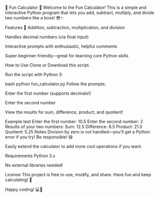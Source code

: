 🎉 Fun Calculator 🎉
Welcome to the Fun Calculator! This is a simple and interactive Python program that lets you add, subtract, multiply, and divide two numbers like a boss! 😎✨

Features
🧮 Addition, subtraction, multiplication, and division

Handles decimal numbers (via float input)

Interactive prompts with enthusiastic, helpful comments

Super beginner-friendly—great for learning core Python skills

How to Use
Clone or Download this script.

Run the script with Python 3:

bash
python fun_calculator.py
Follow the prompts:

Enter the first number (supports decimals!)

Enter the second number

View the results for sum, difference, product, and quotient!

Example
text
Enter the first number: 10.5
Enter the second number: 2
Results of your two numbers:
Sum: 12.5
Difference: 8.5
Product: 21.0
Quotient: 5.25
Notes
Division by zero is not handled—you’ll get a Python error if you try! Be responsible! 😅

Easily extend the calculator to add more cool operations if you want.

Requirements
Python 3.x

No external libraries needed!

License
This project is free to use, modify, and share. Have fun and keep calculating! 🎉

Happy coding! 💻🧠

